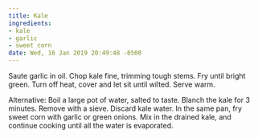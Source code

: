 ```yaml
---
title: Kale
ingredients:
- kale
- garlic
- sweet corn
date: Wed, 16 Jan 2019 20:49:48 -0500
---
```

Saute garlic in oil. Chop kale fine, trimming tough stems. Fry until
bright green. Turn off heat, cover and let sit until wilted. Serve warm.

Alternative: Boil a large pot of water, salted to taste. Blanch the
kale for 3 minutes. Remove with a sieve. Discard kale water. 
In the same pan, fry sweet corn with garlic or green onions.
Mix in the drained kale, and continue cooking until all the water is evaporated.

